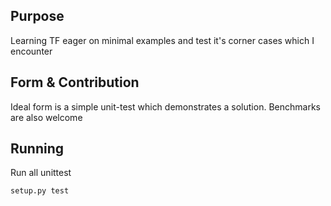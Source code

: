 Purpose
-------
Learning TF eager on minimal examples and test it's corner cases which I encounter

Form & Contribution
-------------------
Ideal form is a simple unit-test which demonstrates a solution.
Benchmarks are also welcome

Running
-------
Run all unittest

    setup.py test
